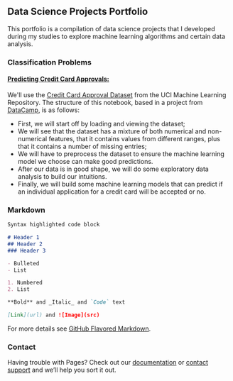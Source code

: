 ## Data Science Projects Portfolio

This portfolio is a compilation of data science projects that I developed during my studies to explore machine learning algorithms and certain data analysis.

### Classification Problems

#### [Predicting Credit Card Approvals:](https://github.com/LeoFuchs/LeoFuchs.github.io/blob/master/projects/Predicting%20Credit%20Card%20Approvals/notebook.ipynb)

We'll use the [Credit Card Approval Dataset](http://archive.ics.uci.edu/ml/datasets/credit+approval) from the UCI Machine Learning Repository. The structure of this notebook, based in a project from [DataCamp](https://www.datacamp.com/projects/558), is as follows:

- First, we will start off by loading and viewing the dataset;
- We will see that the dataset has a mixture of both numerical and non-numerical features, that it contains values from different ranges, plus that it contains a number of missing entries;
- We will have to preprocess the dataset to ensure the machine learning model we choose can make good predictions.
- After our data is in good shape, we will do some exploratory data analysis to build our intuitions.
- Finally, we will build some machine learning models that can predict if an individual application for a credit card will be accepted or no.

### Markdown

```markdown
Syntax highlighted code block

# Header 1
## Header 2
### Header 3

- Bulleted
- List

1. Numbered
2. List

**Bold** and _Italic_ and `Code` text

[Link](url) and ![Image](src)
```

For more details see [GitHub Flavored Markdown](https://guides.github.com/features/mastering-markdown/).

### Contact

Having trouble with Pages? Check out our [documentation](mailto:username@domainname) or [contact support](https://github.com/contact) and we’ll help you sort it out.

